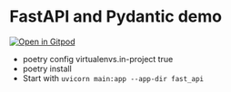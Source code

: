 # FastAPI and Pydantic demo

[![Open in Gitpod](https://gitpod.io/button/open-in-gitpod.svg)](https://gitpod.io/#https://github.com/joejcollins/lieutenant-green)

* poetry config virtualenvs.in-project true
* poetry install
* Start with `uvicorn main:app --app-dir fast_api`